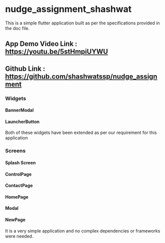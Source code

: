 # nudge_assignment_shashwat

This is a simple flutter application built as per the specifications provided in the doc file.

## App Demo Video Link : https://youtu.be/5stHmpiUYWU

## Github Link : https://github.com/shashwatssp/nudge_assignment

### Widgets
#### BannerModal
#### LauncherButton

Both of these widgets have been extended as per our requirement for this application

### Screens
#### Splash Screen
#### ControlPage
#### ContactPage
#### HomePage
#### Modal
#### NewPage

It is a very simple application and no complex dependencies or frameworks were needed.



